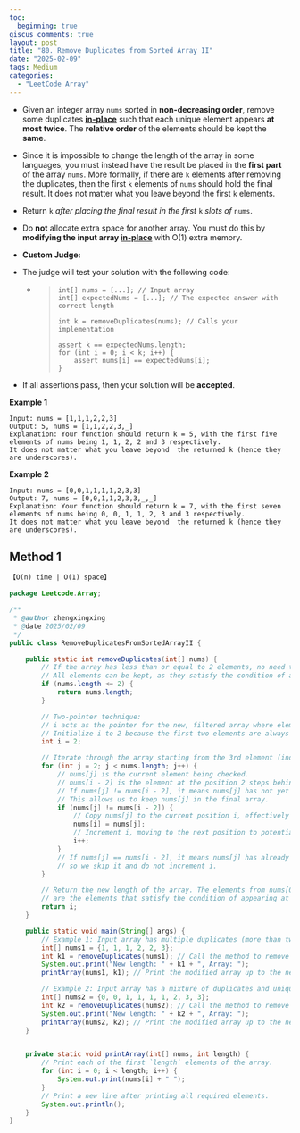 ```yaml
---
toc:
  beginning: true
giscus_comments: true
layout: post
title: "80. Remove Duplicates from Sorted Array II"
date: "2025-02-09"
tags: Medium
categories:
  - "LeetCode Array"
---
```


- Given an integer array `nums` sorted in **non-decreasing order**, remove some duplicates [**in-place**](https://en.wikipedia.org/wiki/In-place_algorithm) such that each unique element appears **at most twice**. The **relative order** of the elements should be kept the **same**.

- Since it is impossible to change the length of the array in some languages, you must instead have the result be placed in the **first part** of the array `nums`. More formally, if there are `k` elements after removing the duplicates, then the first `k` elements of `nums` should hold the final result. It does not matter what you leave beyond the first `k` elements.

- Return `k` *after placing the final result in the first* `k` *slots of* `nums`.

- Do **not** allocate extra space for another array. You must do this by **modifying the input array [in-place](https://en.wikipedia.org/wiki/In-place_algorithm)** with O(1) extra memory.

- **Custom Judge:**

- The judge will test your solution with the following code:

  - > ```
    > int[] nums = [...]; // Input array
    > int[] expectedNums = [...]; // The expected answer with correct length
    > 
    > int k = removeDuplicates(nums); // Calls your implementation
    > 
    > assert k == expectedNums.length;
    > for (int i = 0; i < k; i++) {
    >     assert nums[i] == expectedNums[i];
    > }
    > ```

- If all assertions pass, then your solution will be **accepted**.

**Example 1**

```
Input: nums = [1,1,1,2,2,3]
Output: 5, nums = [1,1,2,2,3,_]
Explanation: Your function should return k = 5, with the first five elements of nums being 1, 1, 2, 2 and 3 respectively.
It does not matter what you leave beyond  the returned k (hence they are underscores).
```

**Example 2**

```
Input: nums = [0,0,1,1,1,1,2,3,3]
Output: 7, nums = [0,0,1,1,2,3,3,_,_]
Explanation: Your function should return k = 7, with the first seven elements of nums being 0, 0, 1, 1, 2, 3 and 3 respectively.
It does not matter what you leave beyond  the returned k (hence they are underscores).
```

## Method 1

```tex
【O(n) time | O(1) space】
```

```java
package Leetcode.Array;

/**
 * @author zhengxingxing
 * @date 2025/02/09
 */
public class RemoveDuplicatesFromSortedArrayII {

    public static int removeDuplicates(int[] nums) {
        // If the array has less than or equal to 2 elements, no need to remove any duplicates.
        // All elements can be kept, as they satisfy the condition of appearing at most twice.
        if (nums.length <= 2) {
            return nums.length;
        }

        // Two-pointer technique:
        // i acts as the pointer for the new, filtered array where elements are written.
        // Initialize i to 2 because the first two elements are always kept (no extra duplicates to remove).
        int i = 2;

        // Iterate through the array starting from the 3rd element (index 2).
        for (int j = 2; j < nums.length; j++) {
            // nums[j] is the current element being checked.
            // nums[i - 2] is the element at the position 2 steps behind the last written position i.
            // If nums[j] != nums[i - 2], it means nums[j] has not yet appeared more than twice.
            // This allows us to keep nums[j] in the final array.
            if (nums[j] != nums[i - 2]) {
                // Copy nums[j] to the current position i, effectively "keeping" this element.
                nums[i] = nums[j];
                // Increment i, moving to the next position to potentially write to in the filtered array.
                i++;
            }
            // If nums[j] == nums[i - 2], it means nums[j] has already been included twice,
            // so we skip it and do not increment i.
        }

        // Return the new length of the array. The elements from nums[0] to nums[i - 1]
        // are the elements that satisfy the condition of appearing at most twice.
        return i;
    }

    public static void main(String[] args) {
        // Example 1: Input array has multiple duplicates (more than twice).
        int[] nums1 = {1, 1, 1, 2, 2, 3};
        int k1 = removeDuplicates(nums1); // Call the method to remove duplicates.
        System.out.print("New length: " + k1 + ", Array: ");
        printArray(nums1, k1); // Print the modified array up to the new length.

        // Example 2: Input array has a mixture of duplicates and unique elements.
        int[] nums2 = {0, 0, 1, 1, 1, 1, 2, 3, 3};
        int k2 = removeDuplicates(nums2); // Call the method to remove duplicates.
        System.out.print("New length: " + k2 + ", Array: ");
        printArray(nums2, k2); // Print the modified array up to the new length.
    }


    private static void printArray(int[] nums, int length) {
        // Print each of the first `length` elements of the array.
        for (int i = 0; i < length; i++) {
            System.out.print(nums[i] + " ");
        }
        // Print a new line after printing all required elements.
        System.out.println();
    }
}

```






